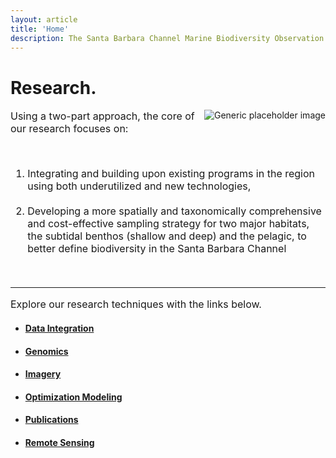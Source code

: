```yaml
---
layout: article
title: 'Home'
description: The Santa Barbara Channel Marine Biodiversity Observation Network (SBC MBON) is an ongoing demonstration project with the goal of testing and exemplifying methods for identification and analysis of marine biodiversity. SBC MBON is one of three MBON's funded by NASA, BOEM and NOAA in an effort to explore value in marine biodiversity as an indicator of ocean health. Central to SBC MBON is the integration of biological and physical data across widely varying spacial and temporal scales. By analyzing marine biodiversity from the genetic scale up through the community level, and from the ecosystem scale down to the species level, and by supplementing existing data with novel research and analysis to fill relevant knowledge gaps, SBC MBON aims to develop a holistic understanding of diversity in the Santa Barbara Channel marine biosphere.
---
```


<div class="container" id="landing-content">
	<div class="col-lg-12">
		<h1 class="page-header">Research.</h1>
			<img class="featurette-image img-responsive center-block" src="{{site.url}}/img/bgs/research.jpg" alt="Generic placeholder image" style="float:right; PADDING-LEFT: 15px">
			<font size="3px"><p>Using a two-part approach, the core of our research focuses on:</p>
			<br>
			<ol>
					<li>Integrating and building upon existing programs in the region using both underutilized and new technologies,</li>
					<br>
					<li>Developing a more spatially and taxonomically comprehensive and cost-effective sampling strategy for two major habitats, the subtidal benthos (shallow and deep) and the pelagic, to better define biodiversity in the Santa Barbara Channel</li>
			</ol>
			<br>
	<hr>	
			<p>Explore our research techniques with the links below.</p></font>
		<ul><li><h4><a href="{{site.url}}/research/data-integration/">Data Integration</a></h4></li>
			<li><h4><a href="{{site.url}}/research/genomics/">Genomics</a></h4></li>
			<li><h4><a href="{{site.url}}/research/imagery/">Imagery</a></h4></li>
			<li><h4><a href="{{site.url}}/research/optimization-modeling/">Optimization Modeling</a></h4></li>
			<li><h4><a href="{{site.url}}/research/publications">Publications</a></h4></li>
			<li><h4><a href="{{site.url}}/research/remote-sensing">Remote Sensing</a></h4></li>
		</ul>
	</div>
</div>